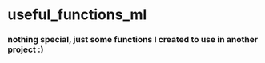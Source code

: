 # useful_functions_ml

### nothing special, just some functions I created to use in another project :)

